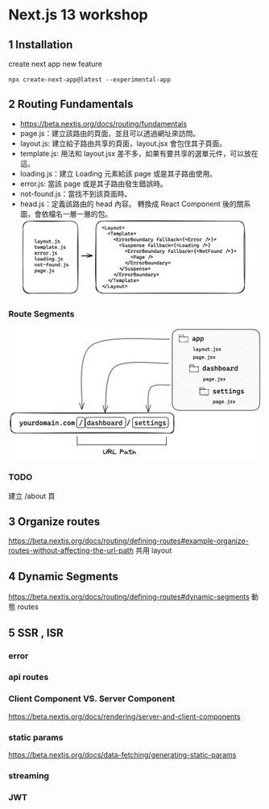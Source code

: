 # Next.js 13 workshop

## 1 Installation
create next app new feature
```
npx create-next-app@latest --experimental-app
```

## 2 Routing Fundamentals
- https://beta.nextjs.org/docs/routing/fundamentals
- page.js：建立該路由的頁面，並且可以透過網址來訪問。
- layout.js: 建立給子路由共享的頁面，layout.jsx 會包住其子頁面。
- template.js: 用法和 layout.jsx 差不多，如果有要共享的選單元件，可以放在這。
- loading.js：建立 Loading 元素給該 page 或是其子路由使用。
- error.js: 當該 page 或是其子路由發生錯誤時。
- not-found.js：當找不到該頁面時。
- head.js：定義該路由的 head 內容。
轉換成 React Component 後的關系圖，會依檔名一層一層的包。
![app](assets/images/03.png)

### Route Segments
![app](assets/images/04.png)

### TODO
建立 /about 頁

## 3  Organize routes
https://beta.nextjs.org/docs/routing/defining-routes#example-organize-routes-without-affecting-the-url-path
共用 layout

## 4 Dynamic Segments
https://beta.nextjs.org/docs/routing/defining-routes#dynamic-segments
動態 routes

## 5 SSR , ISR

### error

### api routes

### Client Component VS. Server Component
https://beta.nextjs.org/docs/rendering/server-and-client-components

### static params
https://beta.nextjs.org/docs/data-fetching/generating-static-params

### streaming

### JWT